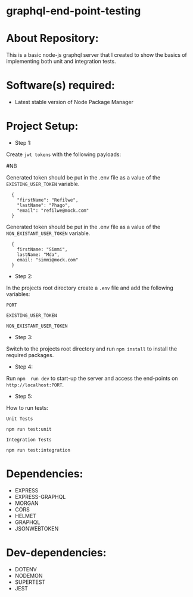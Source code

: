 # graphql-end-point-testing

# About Repository:
This is a basic node-js graphql server that I created to show the basics of implementing both unit and integration tests.

# Software(s) required:
* Latest stable version of Node Package Manager

# Project Setup:

* Step 1:

Create `jwt tokens` with the following payloads:

#NB

Generated token should be put in the .env file as a value of the `EXISTING_USER_TOKEN` variable.
```
  {
    "firstName": "Refilwe",
    "lastName": "Phago",
    "email": "refilwe@mock.com"
  }
```

Generated token should be put in the .env file as a value of the `NON_EXISTANT_USER_TOKEN` variable.
```
  {
    firstName: "Simmi",
    lastName: "Mda",
    email: "simmi@mock.com"
  }
```
* Step 2:

In the projects root directory create a `.env` file and add the following variables:

`PORT`

`EXISTING_USER_TOKEN`

`NON_EXISTANT_USER_TOKEN`

* Step 3:

Switch to the projects root directory and run `npm install` to install the required packages.

* Step 4:

Run `npm  run dev` to start-up the server and access the end-points on `http://localhost:PORT`.

* Step 5:

How to run tests:

`Unit Tests` 

```
npm run test:unit
```

`Integration Tests` 

```
npm run test:integration
```


# Dependencies:
* EXPRESS
* EXPRESS-GRAPHQL
* MORGAN
* CORS
* HELMET
* GRAPHQL
* JSONWEBTOKEN

# Dev-dependencies:
* DOTENV
* NODEMON
* SUPERTEST
* JEST